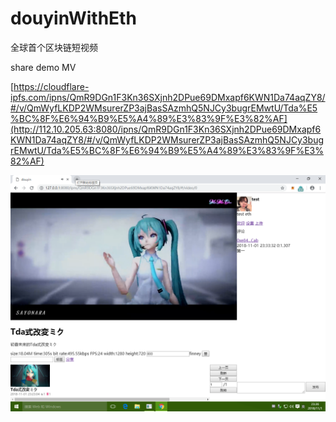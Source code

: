 # douyinWithEth
全球首个区块链短视频

share demo MV

[https://cloudflare-ipfs.com/ipns/QmR9DGn1F3Kn36SXjnh2DPue69DMxapf6KWN1Da74aqZY8/#/v/QmWyfLKDP2WMsurerZP3ajBasSAzmhQ5NJCy3bugrEMwtU/Tda%E5%BC%8F%E6%94%B9%E5%A4%89%E3%83%9F%E3%82%AF](http://112.10.205.63:8080/ipns/QmR9DGn1F3Kn36SXjnh2DPue69DMxapf6KWN1Da74aqZY8/#/v/QmWyfLKDP2WMsurerZP3ajBasSAzmhQ5NJCy3bugrEMwtU/Tda%E5%BC%8F%E6%94%B9%E5%A4%89%E3%83%9F%E3%82%AF)

![demo1](demo-file/demo1.png)